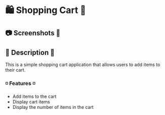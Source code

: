 # 🛍️ Shopping Cart 🛒

## 📷 Screenshots 📸

## ️🧾 Description 🧾

This is a simple shopping cart application that allows users to add items to their cart.

### ◽ Features ◽

- Add items to the cart
- Display cart items
- Display the number of items in the cart
